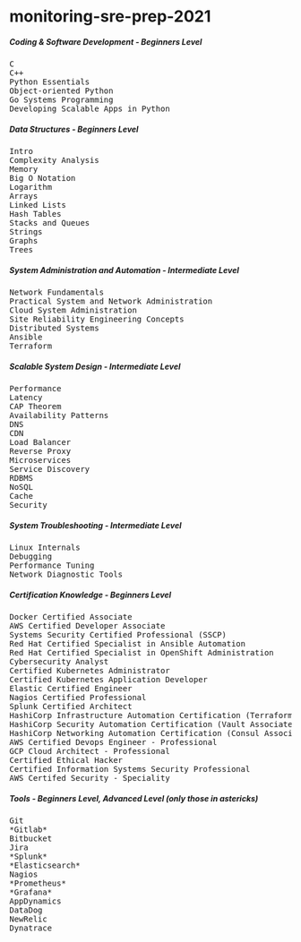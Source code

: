 # monitoring-sre-prep-2021

##### Coding & Software Development - Beginners Level 
<pre>
C 
C++
Python Essentials
Object-oriented Python 
Go Systems Programming 
Developing Scalable Apps in Python 
</pre>

##### Data Structures - Beginners Level 
<pre>
Intro 
Complexity Analysis 
Memory 
Big O Notation 
Logarithm 
Arrays 
Linked Lists 
Hash Tables
Stacks and Queues 
Strings 
Graphs 
Trees
</pre>

##### System Administration and Automation - Intermediate Level 
<pre>
Network Fundamentals
Practical System and Network Administration 
Cloud System Administration 
Site Reliability Engineering Concepts
Distributed Systems
Ansible 
Terraform 
</pre>

##### Scalable System Design - Intermediate Level 
<pre>
Performance 
Latency 
CAP Theorem 
Availability Patterns
DNS 
CDN
Load Balancer 
Reverse Proxy 
Microservices 
Service Discovery 
RDBMS 
NoSQL 
Cache 
Security 
</pre>

##### System Troubleshooting - Intermediate Level 
<pre>
Linux Internals 
Debugging 
Performance Tuning 
Network Diagnostic Tools
</pre>

##### Certification Knowledge - Beginners Level 
<pre>
Docker Certified Associate
AWS Certified Developer Associate 
Systems Security Certified Professional (SSCP) 
Red Hat Certified Specialist in Ansible Automation
Red Hat Certified Specialist in OpenShift Administration
Cybersecurity Analyst 
Certified Kubernetes Administrator 
Certified Kubernetes Application Developer 
Elastic Certified Engineer
Nagios Certified Professional 
Splunk Certified Architect 
HashiCorp Infrastructure Automation Certification (Terraform Associate) 
HashiCorp Security Automation Certification (Vault Associate) 
HashiCorp Networking Automation Certification (Consul Associate)
AWS Certified Devops Engineer - Professional 
GCP Cloud Architect - Professional 
Certified Ethical Hacker
Certified Information Systems Security Professional 
AWS Certifed Security - Speciality 
</pre>

##### Tools - Beginners Level, Advanced Level (only those in astericks)
<pre>
Git
*Gitlab*
Bitbucket
Jira
*Splunk*
*Elasticsearch* 
Nagios
*Prometheus* 
*Grafana*
AppDynamics
DataDog
NewRelic
Dynatrace 
</pre>

